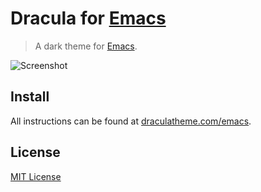 # Dracula for [Emacs](https://www.gnu.org/software/emacs/)

> A dark theme for [Emacs](https://www.gnu.org/software/emacs/).

![Screenshot](https://draculatheme.com/assets/img/screenshots/emacs.png)

## Install

All instructions can be found at [draculatheme.com/emacs](https://draculatheme.com/emacs).

## License

[MIT License](./LICENSE)
